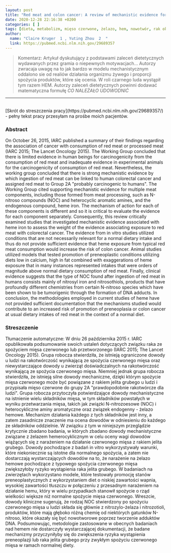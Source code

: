 ```yaml
---
layout: post
title: "Red meat and colon cancer: A review of mechanistic evidence for heme in the context of risk assessment methodology"
date: 2020-12-28 22:16:38 +0200
categories: [ ]
tags: [dieta, metabolizm, mięso czerwone, żelazo, hem, nowotwór, rak okrężnicy ]
author:
  name: "Claire Kruger  1 , Yuting Zhou  2  "
  link: https://pubmed.ncbi.nlm.nih.gov/29689357
---
```

> Komentarz: Artykuł dyskutujący z podstawami zaleceń dietetycznych wydawanych przez gramia o niepewnych motywacjach...
> Autorzy zwracaja uwagę na to jak bardzo w modelu mechanistycznym oddalono sie od realiów działania organizmu żywego i proporcji spożycia produktów, które się ocenia. W roli czarnego luda wystąpił tym razem HEM. Autorzy zaleceń dietetycznych powinni dodawać matematyczna formułę _CO NALEŻAŁO UDOWODNIĆ_
> 

<hr>
<br>
[Skrót do streszczenia pracy](https://pubmed.ncbi.nlm.nih.gov/29689357/) - pełny tekst pracy przesyłam na prośbe moich pacjentów.

### Abstract

On October 26, 2015, IARC published a summary of their findings regarding the association of cancer with consumption of red meat or processed meat (IARC 2015; The Lancet Oncology 2015). The Working Group concluded that there is limited evidence in human beings for carcinogenicity from the consumption of red meat and inadequate evidence in experimental animals for the carcinogenicity of consumption of red meat. Nevertheless, the working group concluded that there is strong mechanistic evidence by which ingestion of red meat can be linked to human colorectal cancer and assigned red meat to Group 2A "probably carcinogenic to humans". The Working Group cited supporting mechanistic evidence for multiple meat components, including those formed from meat processing, such as N-nitroso compounds (NOC) and heterocyclic aromatic amines, and the endogenous compound, heme iron. The mechanism of action for each of these components is different and so it is critical to evaluate the evidence for each component separately. Consequently, this review critically examined studies that investigated mechanistic evidence associated with heme iron to assess the weight of the evidence associating exposure to red meat with colorectal cancer. The evidence from in vitro studies utilized conditions that are not necessarily relevant for a normal dietary intake and thus do not provide sufficient evidence that heme exposure from typical red meat consumption would increase the risk of colon cancer. Animal studies utilized models that tested promotion of preneoplastic conditions utilizing diets low in calcium, high in fat combined with exaggerations of heme exposure that in many instances represented intakes that were orders of magnitude above normal dietary consumption of red meat. Finally, clinical evidence suggests that the type of NOC found after ingestion of red meat in humans consists mainly of nitrosyl iron and nitrosothiols, products that have profoundly different chemistries from certain N-nitroso species which have been shown to be tumorigenic through the formation of DNA adducts. In conclusion, the methodologies employed in current studies of heme have not provided sufficient documentation that the mechanisms studied would contribute to an increased risk of promotion of preneoplasia or colon cancer at usual dietary intakes of red meat in the context of a normal diet.

### Streszczenie

Tłumaczenie automatyczne:
W dniu 26 października 2015 r. IARC opublikowała podsumowanie swoich ustaleń dotyczących związku raka ze spożyciem mięsa czerwonego lub przetworzonego (IARC 2015; The Lancet Oncology 2015). Grupa robocza stwierdziła, że istnieją ograniczone dowody u ludzi na rakotwórczość wynikającą ze spożycia czerwonego mięsa oraz niewystarczające dowody u zwierząt doświadczalnych na rakotwórczość wynikającą ze spożycia czerwonego mięsa. Niemniej jednak grupa robocza stwierdziła, że istnieją silne dowody mechaniczne, dzięki którym spożycie mięsa czerwonego może być powiązane z rakiem jelita grubego u ludzi i przypisała mięso czerwone do grupy 2A "prawdopodobnie rakotwórcze dla ludzi". Grupa robocza przytoczyła potwierdzające dowody mechanistyczne na istnienie wielu składników mięsa, w tym składników powstałych w wyniku przetwarzania mięsa, takich jak związki N-nitrozoesowe (NOC) i heterocykliczne aminy aromatyczne oraz związek endogenny - żelazo hemowe. Mechanizm działania każdego z tych składników jest inny, a zatem zasadnicze znaczenie ma ocena dowodów w odniesieniu do każdego ze składników oddzielnie. W związku z tym w niniejszym przeglądzie krytycznie zbadano badania, w których zbadano dowody mechanistyczne związane z żelazem hemerocyklicznym w celu oceny wagi dowodów wiążących się z narażeniem na działanie czerwonego mięsa z rakiem jelita grubego. Dowody pochodzące z badań in vitro wykorzystywały warunki, które niekoniecznie są istotne dla normalnego spożycia, a zatem nie dostarczają wystarczających dowodów na to, że narażenie na żelazo hemowe pochodzące z typowego spożycia czerwonego mięsa zwiększyłoby ryzyko wystąpienia raka jelita grubego. W badaniach na zwierzętach wykorzystano modele, które testowały promocję stanów preneoplastycznych z wykorzystaniem diet o niskiej zawartości wapnia, wysokiej zawartości tłuszczu w połączeniu z przesadnym narażeniem na działanie hemu, który w wielu przypadkach stanowił spożycie o rząd wielkości większe niż normalne spożycie mięsa czerwonego. Wreszcie, dowody kliniczne sugerują, że rodzaj NOC stwierdzony po spożyciu czerwonego mięsa u ludzi składa się głównie z nitrozylo-żelaza i nitrozotioli, produktów, które mają głęboko różną chemię od niektórych gatunków N-nitroso, które okazały się być nowotworowe poprzez tworzenie adduktów DNA. Podsumowując, metodologie zastosowane w obecnych badaniach nad hemem nie dostarczyły wystarczającej dokumentacji, że badane mechanizmy przyczyniłyby się do zwiększenia ryzyka wystąpienia preneoplazji lub raka jelita grubego przy zwykłym spożyciu czerwonego mięsa w ramach normalnej diety.
